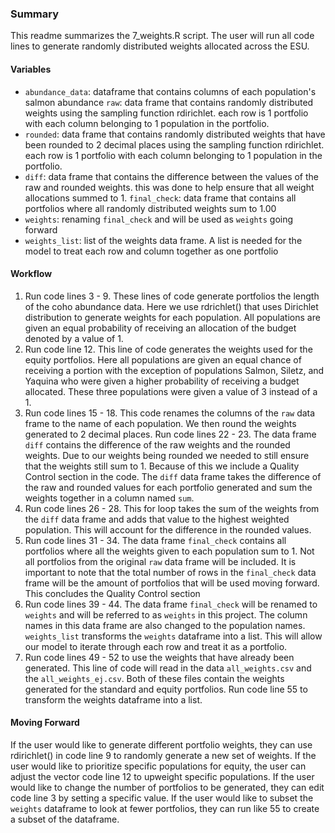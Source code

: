 ### Summary
This readme summarizes the 7_weights.R  script. The user will run all code lines to generate randomly distributed weights allocated across the ESU. 

#### Variables
- `abundance_data`: dataframe that contains columns of each population's salmon abundance
`raw`: data frame that contains randomly distributed weights using the sampling function rdirichlet. each row is 1 portfolio with each column belonging to 1 population in the portfolio.
- `rounded`: data frame that contains randomly distributed weights that have been rounded to 2 decimal places using the sampling function rdirichlet. each row is 1 portfolio with each column belonging to 1 population in the portfolio.
- `diff`: data frame that contains the difference between the values of the raw and rounded weights. this was done to help ensure that all weight allocations summed to 1.
`final_check`: data frame that contains all portfolios where all randomly distributed weights sum to 1.00
- `weights`: renaming `final_check` and will be used as `weights` going forward
- `weights_list`: list of the weights data frame. A list is needed for the model to treat each row and column together as one portfolio 

#### Workflow
1. Run code lines 3 - 9. These lines of code generate portfolios the length of the coho abundance data. Here we use rdrichlet() that uses Dirichlet distribution to generate weights for each population. All populations are given an equal probability of receiving an allocation of the budget denoted by a value of 1.
2. Run code line 12. This line of code generates the weights used for the equity portfolios. Here all populations are given an equal chance of receiving a portion with the exception of populations Salmon, Siletz, and Yaquina who were given a higher probability of receiving a budget allocated. These three populations were given a value of 3 instead of a 1.
3. Run code lines 15 - 18. This code renames the columns of the `raw` data frame to the name of each population. We then round the weights generated to 2 decimal places. 
Run code lines 22 - 23. The data frame `diff` contains the difference of the raw weights and the rounded weights. Due to our weights being rounded we needed to still ensure that the weights still sum to 1. Because of this we include a Quality Control section in the code. The `diff` data frame takes the difference of the raw and rounded values for each portfolio generated and sum the weights together in a column named `sum`.
4. Run code lines 26 - 28. This for loop takes the sum of the weights from the `diff` data frame and adds that value to the highest weighted population. This will account for the difference in the rounded values. 
5. Run code lines 31 - 34. The data frame `final_check` contains all portfolios where all the weights given to each population sum to 1. Not all portfolios from the original `raw` data frame will be included. It is important to note that the total number of rows in the `final_check` data frame will be the amount of portfolios that will be used moving forward. This concludes the Quality Control section
6. Run code lines 39 - 44. The data frame `final_check` will be renamed to `weights` and will be referred to as `weights` in this project. The column names in this data frame are also changed to the population names. `weights_list` transforms the `weights` dataframe into a list. This will allow our model to iterate through each row and treat it as a portfolio.
7. Run code lines 49 - 52 to use the weights that have already been generated. This line of code will read in the data `all_weights.csv` and the `all_weights_ej.csv`. Both of these files contain the weights generated for the standard and equity portfolios. 
Run code line 55 to transform the weights dataframe into a list.

#### Moving Forward
If the user would like to generate different portfolio weights, they can use rdirichlet() in code line 9 to randomly generate a new set of weights. If the user would like to prioritize specific populations for equity, the user can adjust the vector code line 12 to upweight specific populations. If the user would like to change the number of portfolios to be generated, they can edit code line 3 by setting a specific value. If the user would like to subset the `weights` dataframe to look at fewer portfolios, they can run like 55 to create a subset of the dataframe.
